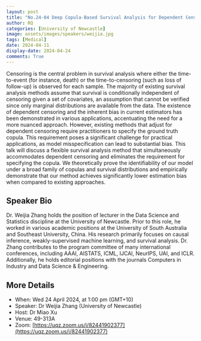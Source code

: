 ```yaml
---
layout: post
title: "No.24-04 Deep Copula-Based Survival Analysis for Dependent Censoring"
author: RQ
categories: [University of Newcastle]
image: assets/images/speakers/weijia.jpg
tags: [Medical]
date: 2024-04-11
display-date: 2024-04-24
comments: True
---
```


Censoring is the central problem in survival analysis where either the time-to-event (for instance, death) or the time-to-censoring (such as loss of follow-up) is observed for each sample. The majority of existing survival analysis methods assume that survival is conditionally independent of censoring given a set of covariates, an assumption that cannot be verified since only marginal distributions are available from the data. The existence of dependent censoring and the inherent bias in current estimators has been demonstrated in various applications, accentuating the need for a more nuanced approach. However, existing methods that adjust for dependent censoring require practitioners to specify the ground truth copula. This requirement poses a significant challenge for practical applications, as model misspecification can lead to substantial bias. This talk will discuss a flexible survival analysis method that simultaneously accommodates dependent censoring and eliminates the requirement for specifying the copula. We theoretically prove the identifiability of our model under a broad family of copulas and survival distributions and empirically demonstrate that our method achieves significantly lower estimation bias when compared to existing approaches.

## Speaker Bio

Dr. Weijia Zhang holds the position of lecturer in the Data Science and Statistics discipline at the University of Newcastle. Prior to this role, he worked in various academic positions at the University of South Australia and Southeast University, China. His research primarily focuses on causal inference, weakly-supervised machine learning, and survival analysis. Dr. Zhang contributes to the program committee of many international conferences, including AAAI, AISTATS, ICML, IJCAI, NeurIPS, UAI, and ICLR. Additionally, he holds editorial positions with the journals Computers in Industry and Data Science & Engineering.

## More Details

- When: Wed 24 April 2024, at 1:00 pm (GMT+10)
- Speaker: Dr Weijia Zhang (University of Newcastle)
- Host: Dr Miao Xu
- Venue: 49-313A
- Zoom: [https://uqz.zoom.us/j/82441902377](https://uqz.zoom.us/j/82441902377)
